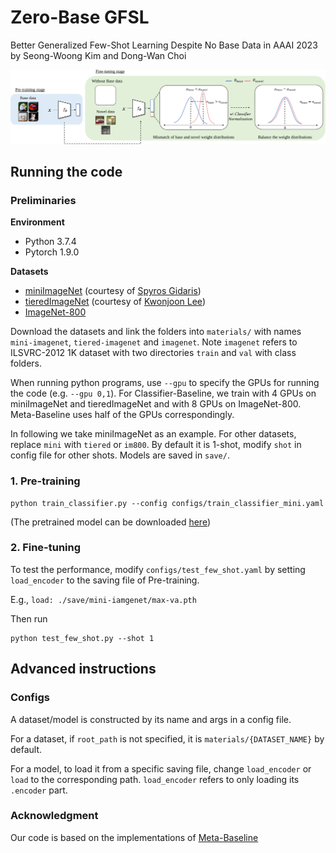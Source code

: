 # Zero-Base GFSL

Better Generalized Few-Shot Learning Despite No Base Data in AAAI 2023 
by Seong-Woong Kim and Dong-Wan Choi

<img src="https://github.com/anonymous-14518/zero-base-GFSL/blob/main/zero_base_GFSL_concept.png" width="900">




####


## Running the code

### Preliminaries

**Environment**
- Python 3.7.4
- Pytorch 1.9.0

**Datasets**
- [miniImageNet](https://drive.google.com/file/d/1fJAK5WZTjerW7EWHHQAR9pRJVNg1T1Y7/view?usp=sharing) (courtesy of [Spyros Gidaris](https://github.com/gidariss/FewShotWithoutForgetting))
- [tieredImageNet](https://drive.google.com/open?id=1nVGCTd9ttULRXFezh4xILQ9lUkg0WZCG) (courtesy of [Kwonjoon Lee](https://github.com/kjunelee/MetaOptNet))
- [ImageNet-800](http://image-net.org/challenges/LSVRC/2012/)

Download the datasets and link the folders into `materials/` with names `mini-imagenet`, `tiered-imagenet` and `imagenet`.
Note `imagenet` refers to ILSVRC-2012 1K dataset with two directories `train` and `val` with class folders.

When running python programs, use `--gpu` to specify the GPUs for running the code (e.g. `--gpu 0,1`).
For Classifier-Baseline, we train with 4 GPUs on miniImageNet and tieredImageNet and with 8 GPUs on ImageNet-800. Meta-Baseline uses half of the GPUs correspondingly.

In following we take miniImageNet as an example. For other datasets, replace `mini` with `tiered` or `im800`.
By default it is 1-shot, modify `shot` in config file for other shots. Models are saved in `save/`.

### 1. Pre-training
```
python train_classifier.py --config configs/train_classifier_mini.yaml
```

(The pretrained model can be downloaded [here](https://www.dropbox.com/scl/fo/nw3syorhlme1tsnvq1rsd/h?dl=0&rlkey=f4sw6pop547i2ws1mr4dxncw9))


### 2. Fine-tuning

To test the performance, modify `configs/test_few_shot.yaml` by setting `load_encoder` to the saving file of Pre-training.

E.g., `load: ./save/mini-iamgenet/max-va.pth`

Then run
```
python test_few_shot.py --shot 1
```

## Advanced instructions

### Configs

A dataset/model is constructed by its name and args in a config file.

For a dataset, if `root_path` is not specified, it is `materials/{DATASET_NAME}` by default.

For a model, to load it from a specific saving file, change `load_encoder` or `load` to the corresponding path.
`load_encoder` refers to only loading its `.encoder` part.



### Acknowledgment

Our code is based on the implementations of [Meta-Baseline](https://github.com/yinboc/few-shot-meta-baseline)

